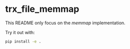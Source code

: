 # trx_file_memmap
This README only focus on the _memmap_ implementation.

Try it out with:
```bash
pip install -e .
```
